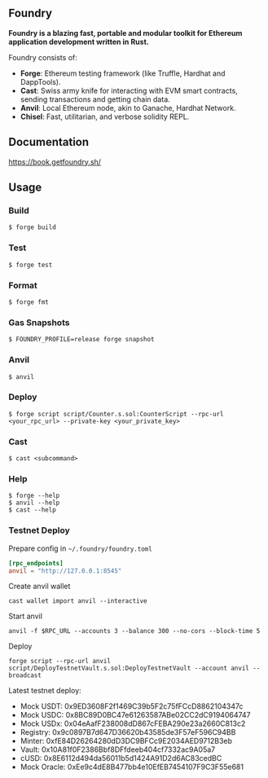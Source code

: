 ## Foundry

**Foundry is a blazing fast, portable and modular toolkit for Ethereum application development written in Rust.**

Foundry consists of:

-   **Forge**: Ethereum testing framework (like Truffle, Hardhat and DappTools).
-   **Cast**: Swiss army knife for interacting with EVM smart contracts, sending transactions and getting chain data.
-   **Anvil**: Local Ethereum node, akin to Ganache, Hardhat Network.
-   **Chisel**: Fast, utilitarian, and verbose solidity REPL.

## Documentation

https://book.getfoundry.sh/

## Usage

### Build

```shell
$ forge build
```

### Test

```shell
$ forge test
```

### Format

```shell
$ forge fmt
```

### Gas Snapshots

```shell
$ FOUNDRY_PROFILE=release forge snapshot
```

### Anvil

```shell
$ anvil
```

### Deploy

```shell
$ forge script script/Counter.s.sol:CounterScript --rpc-url <your_rpc_url> --private-key <your_private_key>
```

### Cast

```shell
$ cast <subcommand>
```

### Help

```shell
$ forge --help
$ anvil --help
$ cast --help
```

### Testnet Deploy

Prepare config in `~/.foundry/foundry.toml`
```toml
[rpc_endpoints]
anvil = "http://127.0.0.1:8545"
```

Create anvil wallet
```shell
cast wallet import anvil --interactive
```

Start anvil
```shell
anvil -f $RPC_URL --accounts 3 --balance 300 --no-cors --block-time 5
```

Deploy
```shell
forge script --rpc-url anvil script/DeployTestnetVault.s.sol:DeployTestnetVault --account anvil --broadcast
```

Latest testnet deploy:
- Mock USDT: 0x9ED3608F2f1469C39b5F2c75fFCcD8862104347c
- Mock USDC: 0x8BC89D0BC47e61263587ABe02CC2dC9194064747
- Mock USDx: 0x04eAafF238008dD867cFEBA290e23a2660C813c2
- Registry: 0x9c0897B7d647D36620b43585de3F57eF596C94BB
- Minter: 0xfE84D26264280dD3DC9BFCc9E2034AED9712B3eb
- Vault: 0x10A81f0F2386Bbf8DFfdeeb404cf7332ac9A05a7
- cUSD: 0x8E6112d494da56011b5d1424A91D2d6AC83cedBC
- Mock Oracle: 0xEe9c4dE8B477bb4e10EfEB7454107F9C3F55e681